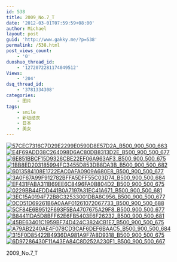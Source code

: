 ```yaml
---
id: 538
title: 2009_No.7_T
date: '2012-03-01T07:59:59+08:00'
author: Michael
layout: post
guid: 'http://www.gakky.me/?p=538'
permalink: /538.html
post_views_count:
    - '0'
duoshuo_thread_id:
    - '1272072281174049512'
Views:
    - '204'
dsq_thread_id:
    - '3781334308'
categories:
    - 图片
tags:
    - smile
    - 新垣结衣
    - 日本
    - 美女
---
```


[![57CEC7316C7D29E2299E0590D8E57D2A_B500_900_500_663](http://www.yui-aragaki.org/wp-content/uploads/img/57CEC7316C7D29E2299E0590D8E57D2A_B500_900_500_663.jpeg)](http://www.yui-aragaki.org/wp-content/uploads/img/57CEC7316C7D29E2299E0590D8E57D2A_B1280_1280_964_1280.jpeg) [![E4F69ADD38C264098D6AC80DB8313D2E_B500_900_500_677](http://www.yui-aragaki.org/wp-content/uploads/img/E4F69ADD38C264098D6AC80DB8313D2E_B500_900_500_677.jpeg)](http://www.yui-aragaki.org/wp-content/uploads/img/E4F69ADD38C264098D6AC80DB8313D2E_B1280_1280_945_1280.jpeg) [![6E851BBCF15D9326CBE22EF06A963AF3_B500_900_500_675](http://www.yui-aragaki.org/wp-content/uploads/img/6E851BBCF15D9326CBE22EF06A963AF3_B500_900_500_675.jpeg)](http://www.yui-aragaki.org/wp-content/uploads/img/6E851BBCF15D9326CBE22EF06A963AF3_B1280_1280_948_1280.jpeg) [![1BB8ED203185994FC3455D853DB8DA3B_B500_900_500_682](http://www.yui-aragaki.org/wp-content/uploads/img/1BB8ED203185994FC3455D853DB8DA3B_B500_900_500_682.jpeg)](http://www.yui-aragaki.org/wp-content/uploads/img/1BB8ED203185994FC3455D853DB8DA3B_B1280_1280_938_1280.jpeg) [![6013584108E1722EAC0AFA0909A680E8_B500_900_500_677](http://www.yui-aragaki.org/wp-content/uploads/img/6013584108E1722EAC0AFA0909A680E8_B500_900_500_677.jpeg)](http://www.yui-aragaki.org/wp-content/uploads/img/6013584108E1722EAC0AFA0909A680E8_B1280_1280_944_1280.jpeg) [![3A0F67A99F912782BFFA5DFF55C03D74_B500_900_500_684](http://www.yui-aragaki.org/wp-content/uploads/img/3A0F67A99F912782BFFA5DFF55C03D74_B500_900_500_684.jpeg)](http://www.yui-aragaki.org/wp-content/uploads/img/3A0F67A99F912782BFFA5DFF55C03D74_B1280_1280_935_1280.jpeg) [![EF431FABA311B69EE6C8496FA0B804D2_B500_900_500_675](http://www.yui-aragaki.org/wp-content/uploads/img/EF431FABA311B69EE6C8496FA0B804D2_B500_900_500_675.jpeg)](http://www.yui-aragaki.org/wp-content/uploads/img/EF431FABA311B69EE6C8496FA0B804D2_B1280_1280_948_1280.jpeg) [![0229BB44EDD441B0A7197A31EC41A671_B500_900_500_681](http://www.yui-aragaki.org/wp-content/uploads/img/0229BB44EDD441B0A7197A31EC41A671_B500_900_500_681.jpeg)](http://www.yui-aragaki.org/wp-content/uploads/img/0229BB44EDD441B0A7197A31EC41A671_B1280_1280_939_1280.jpeg) [![3EC15A0194F72B8C32533001DBA8C956_B500_900_500_677](http://www.yui-aragaki.org/wp-content/uploads/img/3EC15A0194F72B8C32533001DBA8C956_B500_900_500_677.jpeg)](http://www.yui-aragaki.org/wp-content/uploads/img/3EC15A0194F72B8C32533001DBA8C956_B1280_1280_944_1280.jpeg) [![0CD51D69261B6A0AAF01261072067733_B500_900_500_688](http://www.yui-aragaki.org/wp-content/uploads/img/0CD51D69261B6A0AAF01261072067733_B500_900_500_688.jpeg)](http://www.yui-aragaki.org/wp-content/uploads/img/0CD51D69261B6A0AAF01261072067733_B1280_1280_930_1280.jpeg) [![5CF84E6B9512F693F5BA4707675A29F8_B500_900_500_677](http://www.yui-aragaki.org/wp-content/uploads/img/5CF84E6B9512F693F5BA4707675A29F8_B500_900_500_677.jpeg)](http://www.yui-aragaki.org/wp-content/uploads/img/5CF84E6B9512F693F5BA4707675A29F8_B1280_1280_944_1280.jpeg) [![B84411DA5D8BFF62E6FB5403E6F26232_B500_900_500_681](http://www.yui-aragaki.org/wp-content/uploads/img/B84411DA5D8BFF62E6FB5403E6F26232_B500_900_500_681.jpeg)](http://www.yui-aragaki.org/wp-content/uploads/img/B84411DA5D8BFF62E6FB5403E6F26232_B1280_1280_939_1280.jpeg) [![45BE63401C1959BF74D424C3824CB1E7_B500_900_500_675](http://www.yui-aragaki.org/wp-content/uploads/img/45BE63401C1959BF74D424C3824CB1E7_B500_900_500_675.jpeg)](http://www.yui-aragaki.org/wp-content/uploads/img/45BE63401C1959BF74D424C3824CB1E7_B1280_1280_948_1280.jpeg) [![A79AB2240AE4F078CD3CAF6DEF6BAAC5_B500_900_500_684](http://www.yui-aragaki.org/wp-content/uploads/img/A79AB2240AE4F078CD3CAF6DEF6BAAC5_B500_900_500_684.jpeg)](http://www.yui-aragaki.org/wp-content/uploads/img/A79AB2240AE4F078CD3CAF6DEF6BAAC5_B1280_1280_935_1280.jpeg) [![315F0D85422B4936DA981A9F7A8D9318_B500_900_500_675](http://www.yui-aragaki.org/wp-content/uploads/img/315F0D85422B4936DA981A9F7A8D9318_B500_900_500_675.jpeg)](http://www.yui-aragaki.org/wp-content/uploads/img/315F0D85422B4936DA981A9F7A8D9318_B1280_1280_947_1280.jpeg) [![6D97286430F11A43EA84C8D252A230F1_B500_900_500_667](http://www.yui-aragaki.org/wp-content/uploads/img/6D97286430F11A43EA84C8D252A230F1_B500_900_500_667.jpeg)](http://www.yui-aragaki.org/wp-content/uploads/img/6D97286430F11A43EA84C8D252A230F1_B1280_1280_959_1280.jpeg)

2009\_No.7\_T